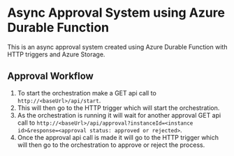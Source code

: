 # Async Approval System using Azure Durable Function
This is an async approval system created using Azure Durable Function with HTTP triggers and Azure Storage.

## Approval Workflow
1. To start the orchestration make a GET api call to `http://<baseUrl>/api/start`.
2. This will then go to the HTTP trigger which will start the orchestration.
3. As the orchestration is running it will wait for another approval GET api call to `http://<baseUrl>/api/approval?instanceId=<instance id>&response=<approval status: approved or rejected>`.
4. Once the approval api call is made it will go to the HTTP trigger which will then go to the orchestration to approve or reject the process.